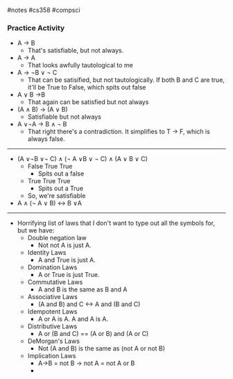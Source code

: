 #notes #cs358 #compsci

### Practice Activity
- A → B
	- That's satisfiable, but not always.
- A → A
	- That looks awfully tautological to me
- A → ¬B ∨ ¬ C
	- That can be satisified, but not tautologically. If both B and C are true, it'll be True to False, which spits out false
- A ∨ B →B 
	- That again can be satisfied but not always
- (A ∧ B) → (A ∨ B)
	- Satisfiable but not always
- A ∨¬A → B ∧ ¬ B
	- That right there's a contradiction. It simplifies to T → F, which is always false.
---

- (A ∨¬B ∨¬ C) ∧ (¬ A ∨B ∨ ¬ C) ∧ (A ∨ B ∨ C)
	- False True True
		- Spits out a false
	- True True True
		- Spits out a True
	- So, we're satisfiable
- A ∧ (¬ A ∨ B) $\leftrightarrow$ B ∨A
--- 
- Horrifying list of laws that I don't want to type out all the symbols for, but we have:
	- Double negation law
		- Not not A is just A.
	- Identity Laws
		- A and True is just A.
	- Domination Laws
		- A or True is just True.
	- Commutative Laws
		- A and B is the same as B and A
	- Associative Laws
		- (A and B) and C <-> A and (B and C)
	- Idempotent Laws
		- A or A is A. A and A is A.
	- Distributive Laws
		- A or (B and C) == (A or B) and (A or C)
	- DeMorgan's Laws
		- Not (A and B) is the same as (not A or not B)
	- Implication Laws
		- A->B = not B ->  not A = not A or B
		- 
